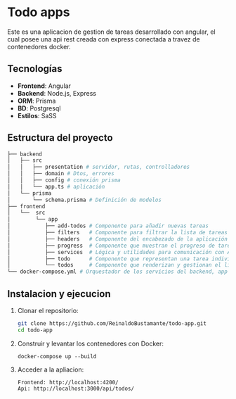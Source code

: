 # Todo apps

Este es una aplicacion de gestion de tareas desarrollado con angular, el cual posee una api rest creada con express conectada a travez de contenedores docker.

## Tecnologías 

- **Frontend**: Angular
- **Backend**: Node.js, Express
- **ORM**: Prisma
- **BD**: Postgresql
- **Estilos**: SaSS

## Estructura del proyecto
```bash
├── backend
│   ├── src
│   │   ├── presentation # servidor, rutas, controlladores
│   │   ├── domain # Dtos, errores
│   │   ├── config # conexión prisma
│   │   └── app.ts # aplicación
│   └── prisma
│       └── schema.prisma # Definición de modelos
├── frontend
│   └──  src
│        └── app 
│           ├── add-todos # Componente para añadir nuevas tareas
│           ├── filters   # Componente para filtrar la lista de tareas
│           ├── headers   # Componente del encabezado de la aplicación
│           ├── progress  # Componente que muestran el progreso de tareas completadas
│           ├── services  # Lógica y utilidades para comunicación con APIs
│           ├── todo      # Componente que representan una tarea individual
│           └── todos     # Componente que renderizan y gestionan el listado de tareas
└── docker-compose.yml # Orquestador de los servicios del backend, app y base de datos
```

## Instalacion y ejecucion

1. Clonar el repositorio:
    ```bash
    git clone https://github.com/ReinaldoBustamante/todo-app.git
    cd todo-app
    ```

2. Construir y levantar los contenedores con Docker:
    ```
    docker-compose up --build
    ```

3. Acceder a la apliacion:
    ```
    Frontend: http://localhost:4200/
    Api: http://localhost:3000/api/todos/
    ```   